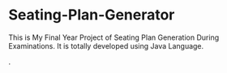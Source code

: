 # Seating-Plan-Generator

This is My Final Year Project of Seating Plan Generation During Examinations. It is totally developed using Java Language.


























































































































































































































































































































































































































































































.






































